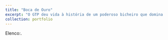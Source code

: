 ```yaml
---
title: "Boca de Ouro"
excerpt: "O GTP deu vida à história de um poderoso bicheiro que domina a contravenção no bairro de Madureira no Rio de Janeiro.<br/><img src='/images/500x300/Boca.jpg'>"
collection: portfolio
---
```


Elenco:. 

